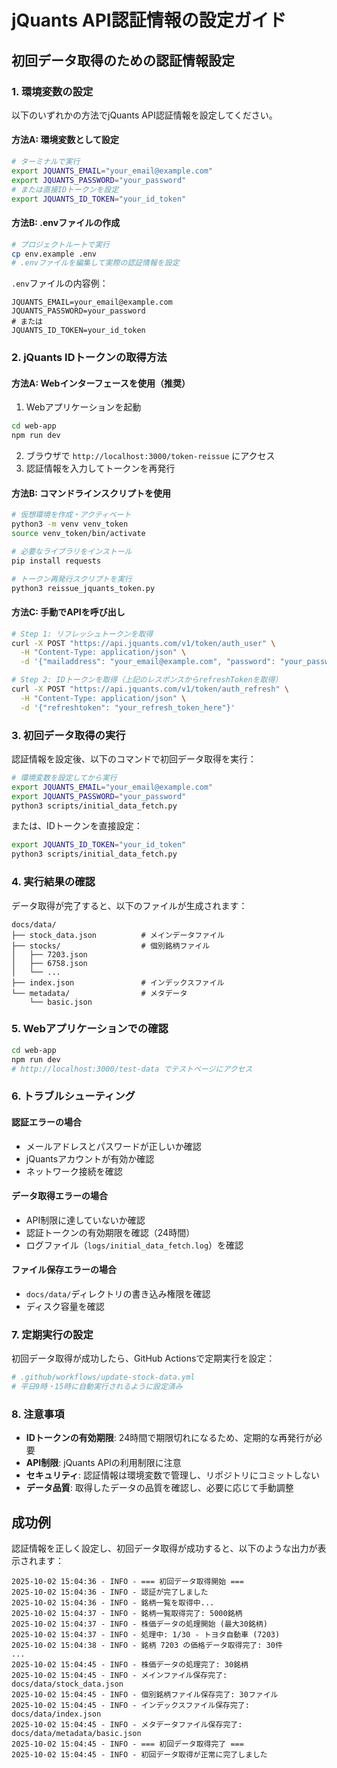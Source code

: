 # jQuants API認証情報の設定ガイド

## 初回データ取得のための認証情報設定

### 1. 環境変数の設定

以下のいずれかの方法でjQuants API認証情報を設定してください。

#### 方法A: 環境変数として設定

```bash
# ターミナルで実行
export JQUANTS_EMAIL="your_email@example.com"
export JQUANTS_PASSWORD="your_password"
# または直接IDトークンを設定
export JQUANTS_ID_TOKEN="your_id_token"
```

#### 方法B: .envファイルの作成

```bash
# プロジェクトルートで実行
cp env.example .env
# .envファイルを編集して実際の認証情報を設定
```

`.env`ファイルの内容例：
```
JQUANTS_EMAIL=your_email@example.com
JQUANTS_PASSWORD=your_password
# または
JQUANTS_ID_TOKEN=your_id_token
```

### 2. jQuants IDトークンの取得方法

#### 方法A: Webインターフェースを使用（推奨）

1. Webアプリケーションを起動
```bash
cd web-app
npm run dev
```

2. ブラウザで `http://localhost:3000/token-reissue` にアクセス
3. 認証情報を入力してトークンを再発行

#### 方法B: コマンドラインスクリプトを使用

```bash
# 仮想環境を作成・アクティベート
python3 -m venv venv_token
source venv_token/bin/activate

# 必要なライブラリをインストール
pip install requests

# トークン再発行スクリプトを実行
python3 reissue_jquants_token.py
```

#### 方法C: 手動でAPIを呼び出し

```bash
# Step 1: リフレッシュトークンを取得
curl -X POST "https://api.jquants.com/v1/token/auth_user" \
  -H "Content-Type: application/json" \
  -d '{"mailaddress": "your_email@example.com", "password": "your_password"}'

# Step 2: IDトークンを取得（上記のレスポンスからrefreshTokenを取得）
curl -X POST "https://api.jquants.com/v1/token/auth_refresh" \
  -H "Content-Type: application/json" \
  -d '{"refreshtoken": "your_refresh_token_here"}'
```

### 3. 初回データ取得の実行

認証情報を設定後、以下のコマンドで初回データ取得を実行：

```bash
# 環境変数を設定してから実行
export JQUANTS_EMAIL="your_email@example.com"
export JQUANTS_PASSWORD="your_password"
python3 scripts/initial_data_fetch.py
```

または、IDトークンを直接設定：

```bash
export JQUANTS_ID_TOKEN="your_id_token"
python3 scripts/initial_data_fetch.py
```

### 4. 実行結果の確認

データ取得が完了すると、以下のファイルが生成されます：

```
docs/data/
├── stock_data.json          # メインデータファイル
├── stocks/                  # 個別銘柄ファイル
│   ├── 7203.json
│   ├── 6758.json
│   └── ...
├── index.json               # インデックスファイル
└── metadata/                # メタデータ
    └── basic.json
```

### 5. Webアプリケーションでの確認

```bash
cd web-app
npm run dev
# http://localhost:3000/test-data でテストページにアクセス
```

### 6. トラブルシューティング

#### 認証エラーの場合
- メールアドレスとパスワードが正しいか確認
- jQuantsアカウントが有効か確認
- ネットワーク接続を確認

#### データ取得エラーの場合
- API制限に達していないか確認
- 認証トークンの有効期限を確認（24時間）
- ログファイル（`logs/initial_data_fetch.log`）を確認

#### ファイル保存エラーの場合
- `docs/data/`ディレクトリの書き込み権限を確認
- ディスク容量を確認

### 7. 定期実行の設定

初回データ取得が成功したら、GitHub Actionsで定期実行を設定：

```yaml
# .github/workflows/update-stock-data.yml
# 平日9時・15時に自動実行されるように設定済み
```

### 8. 注意事項

- **IDトークンの有効期限**: 24時間で期限切れになるため、定期的な再発行が必要
- **API制限**: jQuants APIの利用制限に注意
- **セキュリティ**: 認証情報は環境変数で管理し、リポジトリにコミットしない
- **データ品質**: 取得したデータの品質を確認し、必要に応じて手動調整

## 成功例

認証情報を正しく設定し、初回データ取得が成功すると、以下のような出力が表示されます：

```
2025-10-02 15:04:36 - INFO - === 初回データ取得開始 ===
2025-10-02 15:04:36 - INFO - 認証が完了しました
2025-10-02 15:04:36 - INFO - 銘柄一覧を取得中...
2025-10-02 15:04:37 - INFO - 銘柄一覧取得完了: 5000銘柄
2025-10-02 15:04:37 - INFO - 株価データの処理開始 (最大30銘柄)
2025-10-02 15:04:37 - INFO - 処理中: 1/30 - トヨタ自動車 (7203)
2025-10-02 15:04:38 - INFO - 銘柄 7203 の価格データ取得完了: 30件
...
2025-10-02 15:04:45 - INFO - 株価データの処理完了: 30銘柄
2025-10-02 15:04:45 - INFO - メインファイル保存完了: docs/data/stock_data.json
2025-10-02 15:04:45 - INFO - 個別銘柄ファイル保存完了: 30ファイル
2025-10-02 15:04:45 - INFO - インデックスファイル保存完了: docs/data/index.json
2025-10-02 15:04:45 - INFO - メタデータファイル保存完了: docs/data/metadata/basic.json
2025-10-02 15:04:45 - INFO - === 初回データ取得完了 ===
2025-10-02 15:04:45 - INFO - 初回データ取得が正常に完了しました
```

